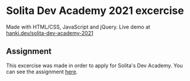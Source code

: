 # Solita Dev Academy 2021 excercise

Made with HTML/CSS, JavaScript and jQuery. Live demo at [hanki.dev/solita-dev-academy-2021](https://hanki.dev/solita-dev-academy-2021)

## Assignment

This excercise was made in order to apply for Solita's Dev Academy. You can see the assignment [here](https://github.com/solita/dev-academy-2021). 